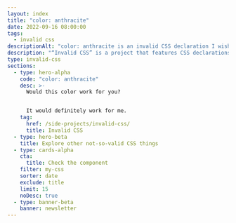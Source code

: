 ```yaml
---
layout: index
title: "color: anthracite"
date: 2022-09-16 08:00:00
tags:
  - invalid css
descriptionAlt: "color: anthracite is an invalid CSS declaration I wish existed."
description: "“Invalid CSS” is a project that features CSS declarations that are not valid and non-existing. For example, color: anthracite."
type: invalid-css
sections:
  - type: hero-alpha
    code: "color: anthracite"
    desc: >-
      Would this color work for you?


      It would definitely work for me.
    tag:
      href: /side-projects/invalid-css/
      title: Invalid CSS
  - type: hero-beta
    title: Explore other not-so-valid CSS things
  - type: cards-alpha
    cta:
      title: Check the component
    filter: my-css
    sorter: date
    exclude: title
    limit: 15
    noDesc: true
  - type: banner-beta
    banner: newsletter
---
```

